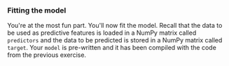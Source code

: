 ### Fitting the model

You're at the most fun part. You'll now fit the model. Recall that the data to be used as predictive features is loaded in a NumPy matrix called `predictors` and the data to be predicted is stored in a NumPy matrix called `target`. Your `model` is pre-written and it has been compiled with the code from the previous exercise.
